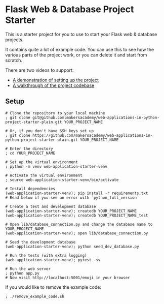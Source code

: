 # Flask Web & Database Project Starter

This is a starter project for you to use to start your Flask web & database
projects.

It contains quite a lot of example code. You can use this to see how the various
parts of the project work, or you can delete it and start from scratch.

There are two videos to support:

* [A demonstration of setting up the project](https://www.youtube.com/watch?v=72JwLuAyHyM&t=360s)
* [A walkthrough of the project codebase](https://www.youtube.com/watch?v=72JwLuAyHyM&t=735s)

## Setup

```shell
# Clone the repository to your local machine
; git clone git@github.com:makersacademy/web-applications-in-python-project-starter-plain.git YOUR_PROJECT_NAME

# Or, if you don't have SSH keys set up
; git clone https://github.com/makersacademy/web-applications-in-python-project-starter-plain.git YOUR_PROJECT_NAME

# Enter the directory
; cd YOUR_PROJECT_NAME

# Set up the virtual environment
; python -m venv web-application-starter-venv

# Activate the virtual environment
; source web-application-starter-venv/bin/activate 

# Install dependencies
(web-application-starter-venv); pip install -r requirements.txt
# Read below if you see an error with `python_full_version`

# Create a test and development database
(web-application-starter-venv); createdb YOUR_PROJECT_NAME
(web-application-starter-venv); createdb YOUR_PROJECT_NAME_test

# Open lib/database_connection.py and change the database name to YOUR_PROJECT_NAME
(web-application-starter-venv); open lib/database_connection.py

# Seed the development database
(web-application-starter-venv); python seed_dev_database.py

# Run the tests (with extra logging)
(web-application-starter-venv); pytest -sv

# Run the web server
; python app.py
# Now visit http://localhost:5001/emoji in your browser
```

If you would like to remove the example code:

```shell
; ./remove_example_code.sh
```
